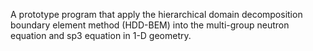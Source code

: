 A prototype program that apply the hierarchical domain decomposition boundary element method (HDD-BEM) into the multi-group neutron equation and sp3 equation in 1-D geometry.
